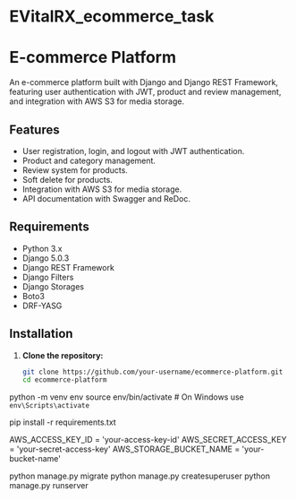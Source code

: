 # EVitalRX_ecommerce_task

# E-commerce Platform

An e-commerce platform built with Django and Django REST Framework, featuring user authentication with JWT, product and review management, and integration with AWS S3 for media storage.

## Features

- User registration, login, and logout with JWT authentication.
- Product and category management.
- Review system for products.
- Soft delete for products.
- Integration with AWS S3 for media storage.
- API documentation with Swagger and ReDoc.

## Requirements

- Python 3.x
- Django 5.0.3
- Django REST Framework
- Django Filters
- Django Storages
- Boto3
- DRF-YASG

## Installation

1. **Clone the repository:**
   ```bash
   git clone https://github.com/your-username/ecommerce-platform.git
   cd ecommerce-platform

python -m venv env
source env/bin/activate  # On Windows use `env\Scripts\activate`

pip install -r requirements.txt

AWS_ACCESS_KEY_ID = 'your-access-key-id'
AWS_SECRET_ACCESS_KEY = 'your-secret-access-key'
AWS_STORAGE_BUCKET_NAME = 'your-bucket-name'

python manage.py migrate
python manage.py createsuperuser
python manage.py runserver
